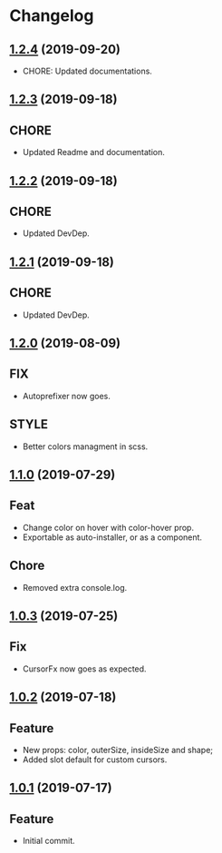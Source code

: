 # Changelog

## [1.2.4](https://github.com/LuXDAmore/vue-cursor-fx/compare/v1.2.3...v1.2.4) (2019-09-20)

- CHORE: Updated documentations.

## [1.2.3](https://github.com/LuXDAmore/vue-cursor-fx/compare/v1.2.2...v1.2.3) (2019-09-18)

## CHORE

- Updated Readme and documentation.

## [1.2.2](https://github.com/LuXDAmore/vue-cursor-fx/compare/v1.2.1...v1.2.2) (2019-09-18)

## CHORE

- Updated DevDep.

## [1.2.1](https://github.com/LuXDAmore/vue-cursor-fx/compare/v1.2.0...v1.2.1) (2019-09-18)

## CHORE

- Updated DevDep.

## [1.2.0](https://github.com/LuXDAmore/vue-cursor-fx/compare/v1.1.0...v1.2.0) (2019-08-09)

## FIX

- Autoprefixer now goes.

## STYLE

- Better colors managment in scss.

## [1.1.0](https://github.com/LuXDAmore/vue-cursor-fx/compare/v1.0.3...v1.1.0) (2019-07-29)

## Feat

- Change color on hover with color-hover prop.
- Exportable as auto-installer, or as a component.

## Chore

- Removed extra console.log.

## [1.0.3](https://github.com/LuXDAmore/vue-cursor-fx/compare/v1.0.2...v1.0.3) (2019-07-25)

## Fix

- CursorFx now goes as expected.

## [1.0.2](https://github.com/LuXDAmore/vue-cursor-fx/compare/v1.0.1...v1.0.2) (2019-07-18)

## Feature

- New props: color, outerSize, insideSize and shape;
- Added slot default for custom cursors.

## [1.0.1](https://github.com/LuXDAmore/vue-cursor-fx/compare/v1.0.0...v1.0.1) (2019-07-17)

## Feature

- Initial commit.
